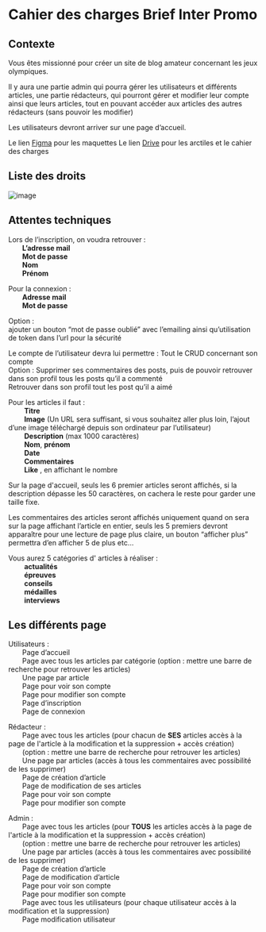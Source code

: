 # Cahier des charges Brief Inter Promo

## Contexte

Vous êtes missionné pour créer un site de blog amateur concernant les jeux olympiques.

Il y aura une partie admin qui pourra gérer les utilisateurs et différents articles, une partie rédacteurs, qui pourront gérer et modifier leur compte ainsi que leurs articles, tout en pouvant accéder aux articles des autres rédacteurs (sans pouvoir les modifier)

Les utilisateurs devront arriver sur une page d’accueil.

Le lien [Figma](https://www.figma.com/design/cLwKW2Py9YAZyoOJ9661lI/L'odyssé-Olympique?node-id=0-1&t=oGHRkFJ5U1xlUKJV-0) pour les maquettes 
Le lien [Drive](https://docs.google.com/document/d/1nke2PUT8rm1FGAZR0XFDHMqlM_CzoDuCUQB833JLw74/edit?usp=sharing) pour les arctiles et le cahier des charges
## Liste des droits 

![image](https://github.com/user-attachments/assets/5cbe8692-73c5-4bf0-906c-74ea92ae5860)


## Attentes techniques 


Lors de l’inscription, on voudra retrouver :  
&emsp;&emsp;__L’adresse mail__   
&emsp;&emsp;__Mot de passe__   
&emsp;&emsp;__Nom__   
&emsp;&emsp;__Prénom__


Pour la connexion :   
&emsp;&emsp;__Adresse mail__   
&emsp;&emsp;__Mot de passe__   
      
Option :  
    ajouter un bouton “mot de passe oublié” avec l’emailing ainsi qu’utilisation de token dans l’url pour la sécurité  


Le compte de l’utilisateur devra lui permettre : 
    Tout le CRUD concernant son compte  
    Option : 
        Supprimer ses commentaires des posts, puis de pouvoir retrouver dans son profil tous les posts qu’il a commenté  
        Retrouver dans son profil tout les post qu’il a aimé  



Pour les articles il faut :   
&emsp;&emsp; __Titre__   
&emsp;&emsp; __Image__ (Un URL sera suffisant, si vous souhaitez aller plus loin, l’ajout d’une image téléchargé depuis son ordinateur par l’utilisateur)   
&emsp;&emsp; __Description__ (max 1000 caractères)   
&emsp;&emsp; __Nom__, __prénom__   
&emsp;&emsp; __Date__   
&emsp;&emsp; __Commentaires__   
&emsp;&emsp; __Like__ , en affichant le nombre  
  

Sur la page d'accueil, seuls les 6 premier articles seront affichés, si la description dépasse les 50 caractères, on cachera le reste pour garder une taille fixe.  


Les commentaires des articles seront affichés uniquement quand on sera sur la page affichant l’article en entier, seuls les 5 premiers devront apparaître pour une lecture de page plus claire, un bouton “afficher plus” permettra d’en afficher 5 de plus etc…  


Vous aurez 5 catégories d' articles à réaliser :  
&emsp;&emsp;  __actualités__   
&emsp;&emsp;  __épreuves__   
&emsp;&emsp;  __conseils__   
&emsp;&emsp;  __médailles__   
&emsp;&emsp; __interviews__ 
      
## Les différents page   

Utilisateurs :   
&emsp;&emsp;Page d’accueil   
&emsp;&emsp;Page avec tous les articles par catégorie (option : mettre une barre de recherche pour retrouver les articles)   
&emsp;&emsp;Une page par article  
&emsp;&emsp;Page pour voir son compte  
&emsp;&emsp;Page pour modifier son compte  
&emsp;&emsp;Page d’inscription   
&emsp;&emsp;Page de connexion  

Rédacteur :   
&emsp;&emsp;Page avec tous les articles (pour chacun de __SES__ articles accès à la page de l'article à la modification et la suppression + accès création)  
&emsp;&emsp;(option : mettre une barre de recherche pour retrouver les articles)  
&emsp;&emsp;Une page par articles (accès à tous les commentaires avec possibilité de les supprimer)  
&emsp;&emsp;Page de création d’article  
&emsp;&emsp;Page de modification de ses articles  
&emsp;&emsp;Page pour voir son compte  
&emsp;&emsp;Page pour modifier son compte  

Admin :   
&emsp;&emsp;Page avec tous les articles (pour __TOUS__ les articles accès à la page de l'article à la modification et la suppression + accès création)  
&emsp;&emsp;(option : mettre une barre de recherche pour retrouver les articles)  
&emsp;&emsp;Une page par articles (accès à tous les commentaires avec possibilité de les supprimer)  
&emsp;&emsp;Page de création d’article  
&emsp;&emsp;Page de modification d’article  
&emsp;&emsp;Page pour voir son compte  
&emsp;&emsp;Page pour modifier son compte  
&emsp;&emsp;Page avec tous les utilisateurs (pour chaque utilisateur accès à la modification et la suppression)  
&emsp;&emsp;Page modification utilisateur  
